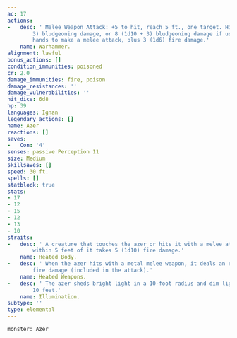 ```yaml
---
ac: 17
actions:
-   desc: ' Melee Weapon Attack: +5 to hit, reach 5 ft., one target. Hit: 7 (1d8 +
        3) bludgeoning damage, or 8 (1d10 + 3) bludgeoning damage if used with two
        hands to make a melee attack, plus 3 (1d6) fire damage.'
    name: Warhammer.
alignment: lawful
bonus_actions: []
condition_immunities: poisoned
cr: 2.0
damage_immunities: fire, poison
damage_resistances: ''
damage_vulnerabilities: ''
hit_dice: 6d8
hp: 39
languages: Ignan
legendary_actions: []
name: Azer
reactions: []
saves:
-   Con: '4'
senses: passive Perception 11
size: Medium
skillsaves: []
speed: 30 ft.
spells: []
statblock: true
stats:
- 17
- 12
- 15
- 12
- 13
- 10
straits:
-   desc: ' A creature that touches the azer or hits it with a melee attack while
        within 5 feet of it takes 5 (1d10) fire damage.'
    name: Heated Body.
-   desc: ' When the azer hits with a metal melee weapon, it deals an extra 3 (1d6)
        fire damage (included in the attack).'
    name: Heated Weapons.
-   desc: ' The azer sheds bright light in a 10-foot radius and dim light for an additional
        10 feet.'
    name: Illumination.
subtype: ''
type: elemental
---
```

```statblock
monster: Azer
```